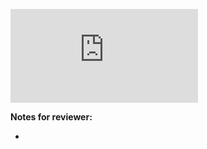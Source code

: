 ![Coverage Badge](https://img.shields.io/endpoint?url=https://gist.githubusercontent.com/victorJefferson/d3286bacda77089639d726179f8598dd/raw/iconnect__pull_##.json)

**Notes for reviewer:**

*

